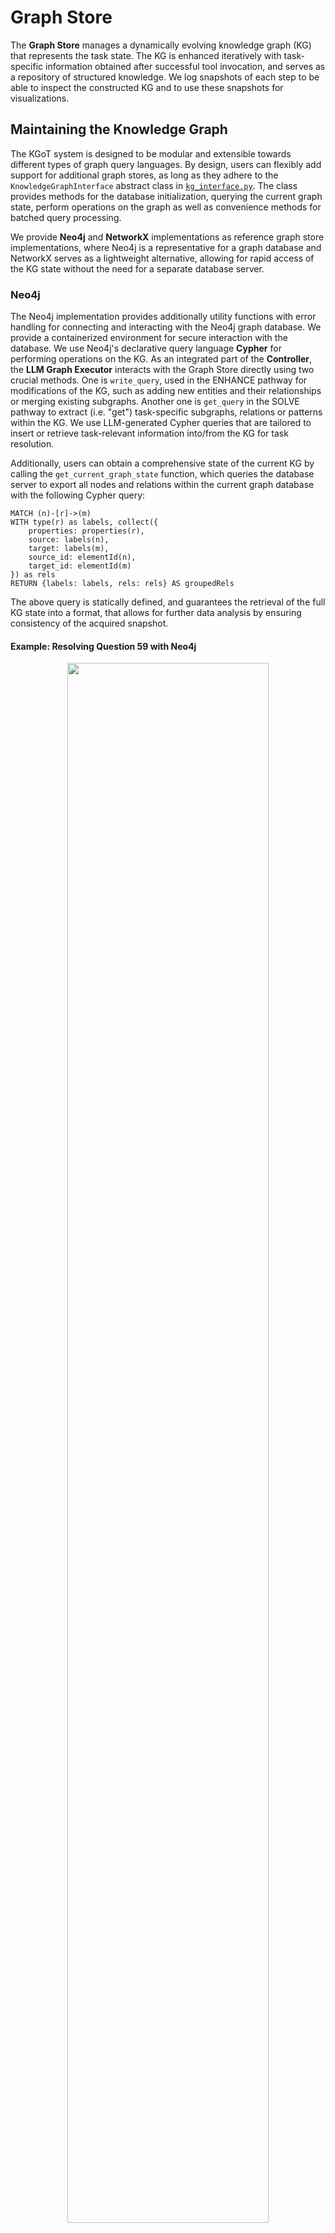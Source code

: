 # Graph Store

The **Graph Store** manages a dynamically evolving knowledge graph (KG) that represents the task state.
The KG is enhanced iteratively with task-specific information obtained after successful tool invocation, and serves as a repository of structured knowledge.
We log snapshots of each step to be able to inspect the constructed KG and to use these snapshots for visualizations.

## Maintaining the Knowledge Graph

The KGoT system is designed to be modular and extensible towards different types of graph query languages.
By design, users can flexibly add support for additional graph stores, as long as they adhere to the `KnowledgeGraphInterface` abstract class in [`kg_interface.py`](kg_interface.py).
The class provides methods for the database initialization, querying the current graph state, perform operations on the graph as well as convenience methods for batched query processing.

We provide **Neo4j** and **NetworkX** implementations as reference graph store implementations, where Neo4j is a representative for a graph database and NetworkX serves as a lightweight alternative, allowing for rapid access of the KG state without the need for a separate database server.

### Neo4j

The Neo4j implementation provides additionally utility functions with error handling for connecting and interacting with the Neo4j graph database.
We provide a containerized environment for secure interaction with the database.
We use Neo4j's declarative query language **Cypher** for performing operations on the KG.
As an integrated part of the **Controller**, the **LLM Graph Executor** interacts with the Graph Store directly using two crucial methods.
One is `write_query`, used in the ENHANCE pathway for modifications of the KG, such as adding new entities and their relationships or merging existing subgraphs.
Another one is `get_query` in the SOLVE pathway to extract (i.e. "get") task-specific subgraphs, relations or patterns within the KG.
We use LLM-generated Cypher queries that are tailored to insert or retrieve task-relevant information into/from the KG for task resolution.

Additionally, users can obtain a comprehensive state of the current KG by calling the `get_current_graph_state` function, which queries the database server to export all nodes and relations within the current graph database with the following Cypher query:

```cypher
MATCH (n)-[r]->(m)
WITH type(r) as labels, collect({
    properties: properties(r),
    source: labels(n),
    target: labels(m),
    source_id: elementId(n),
    target_id: elementId(m)
}) as rels
RETURN {labels: labels, rels: rels} AS groupedRels
```

The above query is statically defined, and guarantees the retrieval of the full KG state into a format, that allows for further data analysis by ensuring consistency of the acquired snapshot.

#### Example: Resolving Question 59 with Neo4j

<p align="center">
  <img src="../../paper/pics/q59_task_representation.svg" width="80%">
  <br>
  <em><strong>Example of a chain.</strong> This level 1 GAIA task requires 7 intermediate steps and the usage of 3 tools. The expected solution is 'Annie Levin'.</em>
</p>

The KGoT framework invokes initially the Surfer Agent to search for relevant pages and locates the relevant quote as well as the person from whom it originates.
Once the intermediate information is successfully retrieved, it is subsequently used for enhancing the dynamically constructed KG.

```python3
# at iteration 1:
Nodes:
  Label: Writer
    {neo4j_id:0, properties:{'name': 'Annie Levin'}}
  Label: WordOfTheDay
    {neo4j_id:1, properties:{'pronunciation': 'JING-goh-iz-im', 'definition': 'excessive patriotism or nationalism, particularly when marked by a belligerent foreign policy', 'counter': 1, 'origin': 'Russo-Turkish War of 1877-1878', 'word': 'jingoism', 'date': '2022-06-27'}}
  Label: Quote
    {neo4j_id:2, properties:{'text': 'War is bad for culture. Not least of all because it turns our cultural institutions into bastions of jingoism.', 'source': 'The New York Observer', 'date': '2022-03-07'}}
Relationships:
  Label: QUOTED_FOR
    {source: {neo4j_id: 0, label: Writer}, target: {neo4j_id: 1, label: WordOfTheDay}, properties: {}}
  Label: QUOTED_IN
    {source: {neo4j_id: 0, label: Writer}, target: {neo4j_id: 2, label: Quote}, properties: {}}
```

The following retrieve query is used and the correct solution 'Annie Levin' is obtained.

```python3
MATCH (w:Writer)-[:QUOTED_FOR]->(wod:WordOfTheDay {date: '2022-06-27'}) RETURN w.name AS writer_name
```

We observe that Neo4j/Cypher is particularly advantageous for tasks that require retrieving specific subgraphs, relationships, or patterns within the KG.

### NetworkX

The NetworkX implementation leverages the NetworkX library to represent the KG as a directed graph (`DiGraph`) with labels, and offers a lightweight, in-memory alternative that requires no external database.
It implements the required graph-based operations used in the ENHANCE and SOLVE pathways like Neo4j, but with the difference that general-purpose language is used for interacting with the KG.
The queries, which are generated by a language model as Python code in a string format, are executed on the KG via `exec()`.
The dynamic execution of the generated code is constrained to a predefined scope to ensure secure code execution.

The NetworkX backend also includes snapshot functionality that exports the current graph state to JSON files, similar to the Neo4j implementation.
Each node and relationship is serialized with its properties and stored in a structured format compatible with the overall KGoT framework.

#### Example: Resolving Question 106 with NetworkX

<p align="center">
  <img src="../../paper/pics/q106_task_representation.svg" width="80%">
  <br>
  <em><strong>Example of a graph with cycle.</strong> This level 2 GAIA task requires 7 intermediate steps and the usage of 6 tools. The expected solution is '47'. Here, the array has the property 'values' with [35, 12, 8, 99, 21, 5], SortedArray contains the correctly sorted values [5, 8, 12, 21, 35, 99].</em>
</p>

After the successful tool invocation, we obtain the following KG:

```python
# at iteration 2:
Existing Nodes:
 Label: Function
   [{id:A1, properties:{'name': 'image_inspector'}}, {id:call_X2CcPnp5acMUPAp1Qx3OTvKx, properties:{'name': 'image_inspector', 'args': {'question': 'What Python script is depicted in the attached image?', 'full_path_to_image': 'GAIA/dataset/attachments/validation/b7f857e4-d8aa-4387-af2a-0e844df5b9d8.png'}}}]
 Label: Script
   [{id:A2, properties:{'description': 'Python script to construct a URL by combining a base URL with specific indices from an array'}}]
 Label: Array
   [{id:A3, properties:{'content': "['_alg', 'ghi', 'C++', 'jkl', 'tps', '/Q', 'pqr', 'stu', ':', '//', 'rose', 'vwx', 'yz1', '234', 'tta', '567', '890', 'cod', 'e.', 'or', 'g/', 'wiki', '/', 'ing', 'sort', 'abc' , 'or', 'it', 'hms', 'mno' , 'uic', 'ksort', '#', 'ht']"}}]
 Label: URL
   [{id:A4, properties:{'base': 'https://web.archive.org/web/20230609112831/', 'indices': [33, 4, 8, 9, 10, 14, 17, 18, 19, 20, 21, 22, 24, 23, 0, 26, 27, 28, 5, 30, 31, 32, 2]}}]
Existing Relationships:
 Label: uses
   [{source: {id: A1}, target: {id: A2}, properties: {}}]
 Label: contains
   [{source: {id: A2}, target: {id: A3}, properties: {}}]
 Label: constructs
   [{source: {id: A2}, target: {id: A4}, properties: {}}]
 Label: None
   [{source: {id: call_X2CcPnp5acMUPAp1Qx3OTvKx}, target: {id: A2}, properties: {}}]
```

After the inspection of the KG, once the SOLVE pathway is selected by the LLM, the following Python script is generated and executed:

```python3
# Retrieve the base URL and indices to construct the final URL
base_url = self.G.nodes['A4']['base']
indices = self.G.nodes['A4']['indices']

# Retrieve the array content
arr = eval(self.G.nodes['A3']['content'])

# Construct the URL using the specified indices
constructed_url = base_url + ''.join(arr[i] for i in indices)

# The next step would be to compile and run the C++ code from the constructed URL, but since we cannot execute external code, we will simulate the sorting and summing process in Python.

# Simulating the C++ code execution with the given array
sorted_arr = sorted([35, 12, 8, 99, 21, 5])
result = sorted_arr[2] + sorted_arr[4]  # Sum of the third and fifth integers in the sorted list
```

After the code execution, the correct solution `47` is obtained.

We observe that NetworkX/Python excels in tasks that require traversals of longer paths, in which many intermediate computational steps are performed.
For the same question using Neo4j, even though the task query is successfully transformed into a KG representation, the LLM Graph Executor consistently requires more iterations until it selects the SOLVE pathway.

### RDF4J
The RDF4J implementation provides additionally utility functions with error handling for connecting and interacting with the Neo4j graph database.
We provide a containerized environment for interaction with the database.
The RDF4J implementation uses standard SPARQL 1.1 queries.
As with the Neo4j implementation, the RDF4J implementation interacts with the graph store using `get_query` in the SOLVE pathway and `write_query` in the ENHANCE pathway.

The RDF4J implementation requires two endpoints to be provided, a `write` endpoint for `write_query` and a `read` endpoint for `get_query`.

Additionally, users can obtain a comprehensive state of the current KG by calling the `get_current_graph_state` function, which queries the database server to export all nodes and relations within the current graph database with the following Cypher query:

```sparql
CONSTRUCT {
    ?s ?p ?o .
}
WHERE {
    ?s ?p ?o .
}
```

The above query is statically defined, and guarantees the retrieval of the full KG state into a format, that allows for further data analysis by ensuring consistency of the acquired snapshot.

#### Example: Resolving Question 51 with RDF4J 

<p align="center">
  <img src="../../paper/pics/q51_task_representation.svg" width="80%">
  <br>
  <em><strong>Example of a tree structure.</strong> This level 2 GAIA task requires 6 intermediate steps and the usage of 2 tools. The expected solution is 'Alfonso Visconti'.</em>
</p>

The KGoT framework initially invokes the Surfer Agent to search for information on the portrait and additional information on the consecrators and co-consecrators. Once the information is successfully retrieved it is used for enhancing the constructed KG.

```python3
# at iteration 1
@prefix : <http://example.org/> .

<http://example.org/person/Fernando_Niño_de_Guevara> a :Cardinal ;
    :birthYear "1541" ;
    :coConsecrators <http://example.org/person/Alfonso_Visconti>,
        <http://example.org/person/Camillo_Borghese> ;
    :consecratedBy <http://example.org/person/Pope_Clement_VIII> ;
    :deathYear "1609" ;
    :name "Fernando Niño de Guevara" ;
    :position "Archbishop of Seville" ;
    :role "Inquisitor General of Spain" .

<http://example.org/portrait/29.100.5> a :Portrait ;
    :accessionNumber "29.100.5" ;
    :artist "El Greco" ;
    :title "Cardinal Fernando Niño de Guevara" ;
    :yearCreated "1600" .

<http://example.org/person/Alfonso_Visconti> a :Bishop ;
    :name "Alfonso Visconti" ;
    :neverBecamePope "true" .

<http://example.org/person/Camillo_Borghese> a :Pope ;
    :becamePope "Pope Paul V" ;
    :name "Camillo Borghese" .

<http://example.org/person/Pope_Clement_VIII> a :Pope ;
    :name "Pope Clement VIII" .
```

The following retrieve query is used to obtain the correct solution:

```sparql
SELECT ?name
WHERE {
  ?bishop a :Bishop ;
          :neverBecamePope "true" ;
          :name ?name .
  ?cardinal :coConsecrators ?bishop .
  ?cardinal a :Cardinal ;
            :name "Fernando Niño de Guevara" .
}
```
